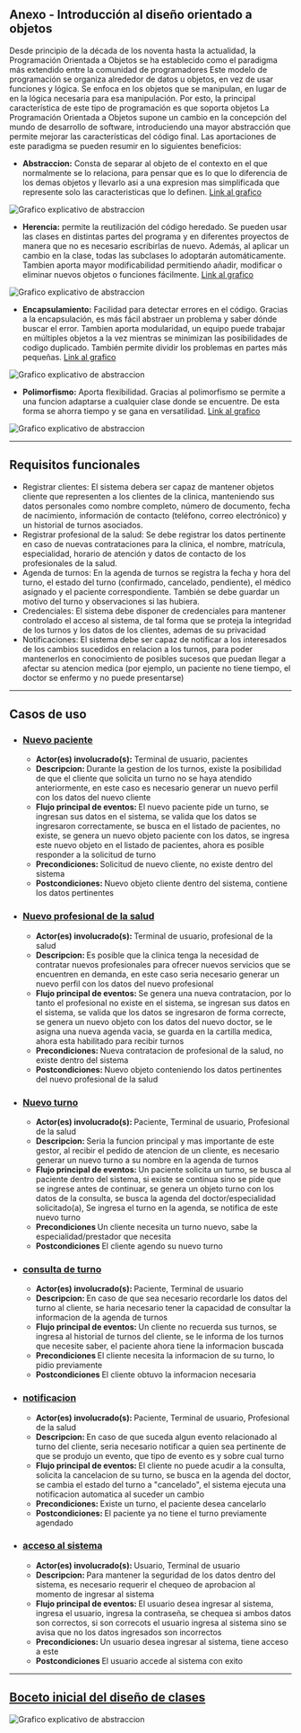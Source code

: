 
## Anexo - Introducción al diseño orientado a objetos
Desde principio de la década de los noventa hasta la actualidad, la Programación Orientada a Objetos se ha establecido como el paradigma más extendido entre la comunidad de programadores
Este modelo de programación se organiza alrededor de datos u objetos, en vez de usar funciones y lógica. Se enfoca en los objetos que se manipulan, en lugar de en la lógica necesaria para esa manipulación. Por esto, la principal característica de este tipo de programación es que soporta objetos
La Programación Orientada a Objetos supone un cambio en la concepción del mundo de desarrollo de software, introduciendo una mayor abstracción que permite mejorar las características del código final. Las aportaciones de este paradigma se pueden resumir en lo siguientes beneficios:

- <strong>Abstraccion:</strong> Consta de separar al objeto de el contexto en el que normalmente se lo relaciona, para pensar que es lo que lo diferencia de los demas objetos y llevarlo asi a una expresion mas simplificada que represente solo las caracteristicas que lo definen. [Link al grafico](https://drive.google.com/file/d/1vX57lfo7TVZ6pMGTDFYMNyUqY6XCLu3b/view?usp=drive_link "Title")

![Grafico explicativo de abstraccion](../Imagenes/Abstraccion.png "Title")

- <strong>Herencia:</strong>  permite la reutilización del código heredado. Se pueden usar las clases en distintas partes del programa y en diferentes proyectos de manera que no es necesario escribirlas de nuevo. Además, al aplicar un cambio en la clase, todas las subclases lo adoptarán automáticamente. Tambien aporta mayor modificabilidad permitiendo añadir, modificar o eliminar nuevos objetos o funciones fácilmente. [Link al grafico](https://drive.google.com/file/d/1ia-C2UJipshdwzxPUBN3ouVSxPfUrmmf/view?usp=drive_link "Title")

![Grafico explicativo de abstraccion](../Imagenes/Herencia.png "Title")

- <strong>Encapsulamiento:</strong> Facilidad para detectar errores en el código. Gracias a la encapsulación, es más fácil abstraer un problema y saber dónde buscar el error. Tambien aporta modularidad, un equipo puede trabajar en múltiples objetos a la vez mientras se minimizan las posibilidades de codigo duplicado. También permite dividir los problemas en partes más pequeñas.  [Link al grafico](https://drive.google.com/file/d/1ofiuxe0K7C7JruqM4Yv5EUqscHPCfipF/view?usp=drive_link "Title")

![Grafico explicativo de abstraccion](../Imagenes/Encapsulacion.png "Title")

- <strong>Polimorfismo:</strong> Aporta flexibilidad. Gracias al polimorfismo se permite a una funcion adaptarse a cualquier clase donde se encuentre. De esta forma se ahorra tiempo y se gana en versatilidad. [Link al grafico](https://drive.google.com/file/d/1AjsjhIh2eyCJm6ghLM1u0b_1V9_5jtsi/view?usp=drive_link "Title")

![Grafico explicativo de abstraccion](../Imagenes/Polimorfismo.png "Title")

---

## Requisitos funcionales
- Registrar clientes: El sistema debera ser capaz de mantener objetos cliente que representen a los clientes de la clinica, manteniendo sus datos personales como nombre completo, número de documento, fecha de nacimiento, información de contacto (teléfono, correo electrónico) y un historial de turnos asociados.
- Registrar profesional de la salud: Se debe registrar los datos pertinente en caso de nuevas contrataciones para la clinica, el nombre, matrícula, especialidad, horario de atención y datos de contacto de los profesionales de la salud.
- Agenda de turnos: En la agenda de turnos se registra la fecha y hora del turno, el estado del turno (confirmado, cancelado, pendiente), el médico asignado y el paciente correspondiente. También se debe guardar un motivo del turno y observaciones si las hubiera.
- Credenciales: El sistema debe disponer de credenciales para mantener controlado el acceso al sistema, de tal forma que se proteja la integridad de los turnos y los datos de los clientes, ademas de su privacidad
- Notificaciones: El sistema debe ser capaz de notificar a los interesados de los cambios sucedidos en relacion a los turnos, para poder mantenerlos en conocimiento de posibles sucesos que puedan llegar a afectar su atencion medica (por ejemplo, un paciente no tiene tiempo, el doctor se enfermo y no puede presentarse)

---

## Casos de uso
- ###  <u> Nuevo paciente </u>
    - <strong> Actor(es) involucrado(s):</strong> Terminal de usuario, pacientes
    - <strong>Descripcion: </strong> Durante la gestion de los turnos, existe la posibilidad de que el cliente que solicita un turno no se haya atendido anteriormente, en este caso es necesario generar un nuevo perfil con los datos del nuevo cliente
    - <strong> Flujo principal de eventos: </strong> El nuevo paciente pide un turno, se ingresan sus datos en el sistema, se valida que los datos se ingresaron correctamente, se busca en el listado de pacientes, no existe, se genera un nuevo objeto paciente con los datos, se ingresa este nuevo objeto en el listado de pacientes, ahora es posible responder a la solicitud de turno
    - <strong> Precondiciones: </strong> Solicitud de nuevo cliente, no existe dentro del sistema
    - <strong> Postcondiciones: </strong> Nuevo objeto cliente dentro del sistema, contiene los datos pertinentes
- ###  <u> Nuevo profesional de la salud </u>
    - <strong> Actor(es) involucrado(s): </strong> Terminal de usuario, profesional de la salud
    - <strong> Descripcion: </strong> Es posible que la clinica tenga la necesidad de contratar nuevos profesionales para ofrecer nuevos servicios que se encuentren en demanda, en este caso seria necesario generar un nuevo perfil con los datos del nuevo profesional
    - <strong> Flujo principal de eventos: </strong> Se genera una nueva contratacion, por lo tanto el profesional no existe en el sistema, se ingresan sus datos en el sistema, se valida que los datos se ingresaron de forma correcte, se genera un nuevo objeto con los datos del nuevo doctor, se le asigna una nueva agenda vacia, se guarda en la cartilla medica, ahora esta habilitado para recibir turnos
    - <strong>Precondiciones: </strong> Nueva contratacion de profesional de la salud, no existe dentro del sistema
    - <strong>Postcondiciones: </strong> Nuevo objeto conteniendo los datos pertinentes del nuevo profesional de la salud
- ### <u> Nuevo turno </u>
    - <strong> Actor(es) involucrado(s): </strong> Paciente, Terminal de usuario, Profesional de la salud
    - <strong> Descripcion: </strong> Seria la funcion principal y mas importante de este gestor, al recibir el pedido de atencion de un cliente, es necesario generar un nuevo turno a su nombre en la agenda de turnos 
    - <strong> Flujo principal de eventos: </strong> Un paciente solicita un turno, se busca al paciente dentro del sistema, si existe se continua sino se pide que se ingrese antes de continuar, se genera un objeto turno con los datos de la consulta, se busca la agenda del doctor/especialidad solicitado(a), Se ingresa el turno en la agenda, se notifica de este nuevo turno
    - <strong> Precondiciones </strong> Un cliente necesita un turno nuevo, sabe la especialidad/prestador que necesita
    - <strong> Postcondiciones </strong> El cliente agendo su nuevo turno
- ### <u> consulta de turno </u>
    - <strong> Actor(es) involucrado(s): </strong> Paciente, Terminal de usuario
    - <strong> Descripcion: </strong> En caso de que sea necesario recordarle los datos del turno al cliente, se haria necesario tener la capacidad de consultar la informacion de la agenda de turnos
    - <strong> Flujo principal de eventos: </strong> Un cliente no recuerda sus turnos, se ingresa al historial de turnos del cliente, se le informa de los turnos que necesite saber, el paciente ahora tiene la informacion buscada
    - <strong> Precondiciones </strong> El cliente necesita la informacion de su turno, lo pidio previamente
    - <strong> Postcondiciones </strong> El cliente obtuvo la informacion necesaria
- ### <u> notificacion </u>
    - <strong> Actor(es) involucrado(s): </strong> Paciente, Terminal de usuario, Profesional de la salud
    - <strong> Descripcion: </strong> En caso de que suceda algun evento relacionado al turno del cliente, seria necesario notificar a quien sea pertinente de que se produjo un evento, que tipo de evento es y  sobre cual turno
    - <strong> Flujo principal de eventos: </strong> El cliente no puede acudir a la consulta, solicita la cancelacion de su turno, se busca en la agenda del doctor, se cambia el estado del turno a "cancelado", el sistema ejecuta una notificacion automatica al suceder un cambio
    - <strong> Precondiciones: </strong> Existe un turno, el paciente desea cancelarlo
    - <strong> Postcondiciones: </strong> El paciente ya no tiene el turno previamente agendado 
- ### <u> acceso al sistema </u>
    - <strong> Actor(es) involucrado(s): </strong> Usuario, Terminal de usuario
    - <strong> Descripcion: </strong> Para mantener la seguridad de los datos dentro del sistema, es necesario requerir el chequeo de aprobacion al momento de ingresar al sistema
    - <strong> Flujo principal de eventos: </strong> El usuario desea ingresar al sistema, ingresa el usuario, ingresa la contraseña, se chequea si ambos datos son correctos, si son correcots el usuario ingresa al sistema sino se avisa que no los datos ingresados son incorrectos
    - <strong> Precondiciones: </strong> Un usuario desea ingresar al sistema, tiene acceso a este
    - <strong> Postcondiciones </strong> El usuario accede al sistema con exito

---

##  [Boceto inicial del diseño de clases](https://drive.google.com/file/d/1SiskLpmq61ZIV3qOSQRgSMn4QEvo6mVh/view?usp=drive_link "Title")

![Grafico explicativo de abstraccion](../Imagenes/clasesUML.png "Title")

